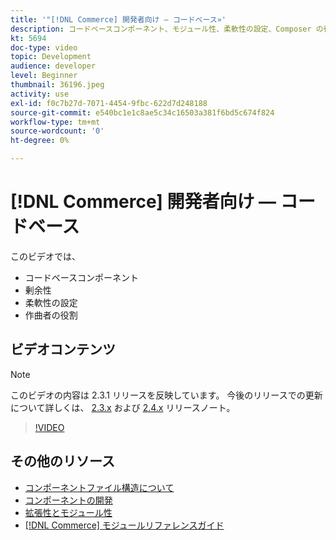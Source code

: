 ```yaml
---
title: '"[!DNL Commerce] 開発者向け — コードベース»'
description: コードベースコンポーネント、モジュール性、柔軟性の設定、Composer の役割
kt: 5694
doc-type: video
topic: Development
audience: developer
level: Beginner
thumbnail: 36196.jpeg
activity: use
exl-id: f0c7b27d-7071-4454-9fbc-622d7d248188
source-git-commit: e540bc1e1c8ae5c34c16503a381f6bd5c674f824
workflow-type: tm+mt
source-wordcount: '0'
ht-degree: 0%

---
```


# [!DNL Commerce] 開発者向け — コードベース

このビデオでは、

- コードベースコンポーネント
- 剰余性
- 柔軟性の設定
- 作曲者の役割

## ビデオコンテンツ

>[!NOTE]
>
>このビデオの内容は 2.3.1 リリースを反映しています。 今後のリリースでの更新について詳しくは、 [ 2.3.x](https://devdocs.magento.com/guides/v2.3/release-notes/bk-release-notes.html) および [2.4.x](https://devdocs.magento.com/guides/v2.4/release-notes/bk-release-notes.html) リリースノート。

>[!VIDEO](https://video.tv.adobe.com/v/36196?quality=12&learn=on)

## その他のリソース

- [コンポーネントファイル構造について](https://devdocs.magento.com/guides/v2.4/extension-dev-guide/prepare/prepare_file-str.html)
- [コンポーネントの開発](https://devdocs.magento.com/guides/v2.4/extension-dev-guide/module-development.html)
- [拡張性とモジュール性](https://devdocs.magento.com/guides/v2.4/architecture/extensibility.html)
- [[!DNL Commerce] モジュールリファレンスガイド](https://devdocs.magento.com/guides/v2.4/mrg/intro.html)
